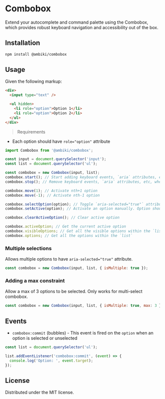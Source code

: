 # Combobox

Extend your autocomplete and command palette using the Combobox, which provides robust keyboard navigation and
accessibility out of the box.

## Installation

```bash
npm install @ambiki/combobox
```

## Usage

Given the following markup:

```html
<div>
  <input type="text" />

  <ul hidden>
    <li role="option">Option 1</li>
    <li role="option">Option 2</li>
  </ul>
</div>
```

> Requirements

- Each option should have `role="option"` attribute

```js
import Combobox from '@ambiki/combobox';

const input = document.querySelector('input');
const list = document.querySelector('ul');

const combobox = new Combobox(input, list);
combobox.start(); // Start adding keyboard events, `aria` attributes, etc, when the `list` appears
combobox.stop(); // Remove keyboard events, `aria` attributes, etc, when the `list` disappears

combobox.move(1); // Activate nth+1 option
combobox.move(-1); // Activate nth-1 option

combobox.selectOption(option); // Toggle `aria-selected="true"` attribute. Option should have `role="option"` attribute
combobox.setActive(option); // Activate an option manually. Option should have `role="option"` attribute

combobox.clearActiveOption(); // Clear active option

combobox.activeOption; // Get the current active option
combobox.visibleOptions; // Get all the visible options within the `list`
combobox.options; // Get all the options within the `list`
```

### Multiple selections

Allows multiple options to have `aria-selected="true"` attribute.

```js
const combobox = new Combobox(input, list, { isMultiple: true });
```

### Adding a max constraint

Allow a max of 3 options to be selected. Only works for multi-select combobox.

```js
const combobox = new Combobox(input, list, { isMultiple: true, max: 3 });
```

## Events

- `combobox:commit` (bubbles) - This event is fired on the `option` when an option is selected or unselected

```js
const list = document.querySelector('ul');

list.addEventListener('combobox:commit', (event) => {
  console.log('Option: ', event.target);
});
```

## License

Distributed under the MIT license.
